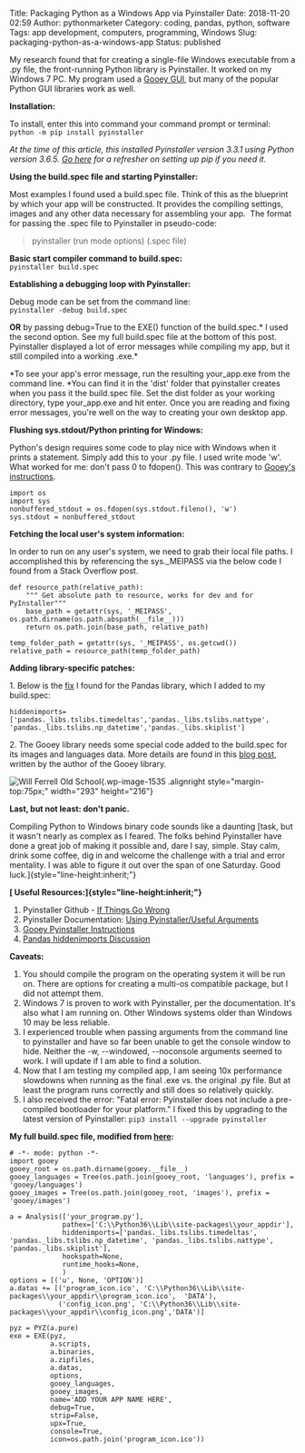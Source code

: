 Title: Packaging Python as a Windows App via Pyinstaller
Date: 2018-11-20 02:59
Author: pythonmarketer
Category: coding, pandas, python, software
Tags: app development, computers, programming, Windows
Slug: packaging-python-as-a-windows-app
Status: published

My research found that for creating a single-file Windows executable from a .py file, the front-running Python library is Pyinstaller. It worked on my Windows 7 PC. My program used a [Gooey GUI](https://pythonmarketer.wordpress.com/2018/08/25/gooey-gui-for-python-scripts/), but many of the popular Python GUI libraries work as well.

**Installation:**

To install, enter this into command your command prompt or terminal:  
`python -m pip install pyinstaller`  
  
  
*At the time of this article, this installed Pyinstaller version 3.3.1 using Python version 3.6.5. [Go here](https://pythonmarketer.wordpress.com/2018/01/20/how-to-python-pip-install-new-libraries/) for a refresher on setting up pip if you need it.*

**Using the build.spec file and starting Pyinstaller:**

Most examples I found used a build.spec file. Think of this as the blueprint by which your app will be constructed. It provides the compiling settings, images and any other data necessary for assembling your app.  The format for passing the .spec file to Pyinstaller in pseudo-code:

> pyinstaller (run mode options) (.spec file)

**Basic start compiler command to build.spec:**  
`pyinstaller build.spec`  
  
  
**Establishing a debugging loop with Pyinstaller:**

Debug mode can be set from the command line:  
`pyinstaller -debug build.spec`  
  
  
**OR** by passing debug=True to the EXE() function of the build.spec.* I used the second option. See my full build.spec file at the bottom of this post. Pyinstaller displayed a lot of error messages while compiling my app, but it still compiled into a working .exe.*

*To see your app's error message, run the resulting your_app.exe from the command line. *You can find it in the 'dist' folder that pyinstaller creates when you pass it the build.spec file. Set the dist folder as your working directory, type your_app.exe and hit enter. Once you are reading and fixing error messages, you're well on the way to creating your own desktop app.

**Flushing sys.stdout/Python printing for Windows:**

Python's design requires some code to play nice with Windows when it prints a statement. Simply add this to your .py file. I used write mode 'w'. What worked for me: don't pass 0 to fdopen(). This was contrary to [Gooey's instructions](http://chriskiehl.com/article/packaging-gooey-with-pyinstaller/).

    import os
    import sys
    nonbuffered_stdout = os.fdopen(sys.stdout.fileno(), 'w')
    sys.stdout = nonbuffered_stdout

**Fetching the local user's system information:**

In order to run on any user's system, we need to grab their local file paths. I accomplished this by referencing the sys.\_MEIPASS via the below code I found from a Stack Overflow post.

    def resource_path(relative_path):
        """ Get absolute path to resource, works for dev and for PyInstaller"""
        base_path = getattr(sys, '_MEIPASS', os.path.dirname(os.path.abspath(__file__)))
        return os.path.join(base_path, relative_path)

    temp_folder_path = getattr(sys, '_MEIPASS', os.getcwd())
    relative_path = resource_path(temp_folder_path)

**Adding library-specific patches:**

1\. Below is the [fix](https://github.com/pyinstaller/pyinstaller/issues/3422) I found for the Pandas library, which I added to my build.spec:

    hiddenimports=['pandas._libs.tslibs.timedeltas','pandas._libs.tslibs.nattype',
    'pandas._libs.tslibs.np_datetime','pandas._libs.skiplist']

2\. The Gooey library needs some special code added to the build.spec for its images and languages data. More details are found in this [blog post](http://chriskiehl.com/article/packaging-gooey-with-pyinstaller/), written by the author of the Gooey library.

![Will Ferrell Old School](https://pythonmarketer.files.wordpress.com/2018/11/will_ferrell_composure.jpg){.wp-image-1535 .alignright style="margin-top:75px;" width="293" height="216"}

**Last, but not least: don't panic.**

Compiling Python to Windows binary code sounds like a daunting [task, but it wasn't nearly as complex as I feared. The folks behind Pyinstaller have done a great job of making it possible and, dare I say, simple. Stay calm, drink some coffee, dig in and welcome the challenge with a trial and error mentality. I was able to figure it out over the span of one Saturday. Good luck.]{style="line-height:inherit;"}

**[ Useful Resources:]{style="line-height:inherit;"}**

1.  Pyinstaller Github - [If Things Go Wrong](https://github.com/pyinstaller/pyinstaller/wiki/If-Things-Go-Wrong)
2.  Pyinstaller Documentation: [Using Pyinstaller/Useful Arguments](https://pyinstaller.readthedocs.io/en/stable/usage.html)
3.  [Gooey Pyinstaller Instructions](http://chriskiehl.com/article/packaging-gooey-with-pyinstaller/)
4.  [Pandas hiddenimports Discussion](https://github.com/pyinstaller/pyinstaller/issues/3422)

**Caveats:**

1.  You should compile the program on the operating system it will be run on. There are options for creating a multi-os compatible package, but I did not attempt them.
2.  Windows 7 is proven to work with Pyinstaller, per the documentation. It's also what I am running on. Other Windows systems older than Windows 10 may be less reliable.
3.  I experienced trouble when passing arguments from the command line to pyinstaller and have so far been unable to get the console window to hide. Neither the -w, --windowed, --noconsole arguments seemed to work. I will update if I am able to find a solution.
4.  Now that I am testing my compiled app, I am seeing 10x performance slowdowns when running as the final .exe vs. the original .py file. But at least the program runs correctly and still does so relatively quickly.
5.  I also received the error: "Fatal error: Pyinstaller does not include a pre-compiled bootloader for your platform." I fixed this by upgrading to the latest version of Pyinstaller: `pip3 install --upgrade pyinstaller`

**My full build.spec file, modified from [here](http://chriskiehl.com/article/packaging-gooey-with-pyinstaller/):**

    # -*- mode: python -*-
    import gooey
    gooey_root = os.path.dirname(gooey.__file__)
    gooey_languages = Tree(os.path.join(gooey_root, 'languages'), prefix = 'gooey/languages')
    gooey_images = Tree(os.path.join(gooey_root, 'images'), prefix = 'gooey/images')

    a = Analysis(['your_program.py'],
                 pathex=['C:\\Python36\\Lib\\site-packages\\your_appdir'],
                 hiddenimports=['pandas._libs.tslibs.timedeltas', 'pandas._libs.tslibs.np_datetime', 'pandas._libs.tslibs.nattype', 'pandas._libs.skiplist'],
                 hookspath=None,
                 runtime_hooks=None,
                 )
    options = [('u', None, 'OPTION')]
    a.datas += [('program_icon.ico', 'C:\\Python36\\Lib\\site-packages\\your_appdir\\program_icon.ico',  'DATA'),
                ('config_icon.png', 'C:\\Python36\\Lib\\site-packages\\your_appdir\\config_icon.png','DATA')]

    pyz = PYZ(a.pure) 
    exe = EXE(pyz,
              a.scripts,
              a.binaries,
              a.zipfiles,
              a.datas,
              options,
              gooey_languages,
              gooey_images,
              name='ADD YOUR APP NAME HERE',
              debug=True,
              strip=False,
              upx=True,
              console=True,
              icon=os.path.join('program_icon.ico'))
